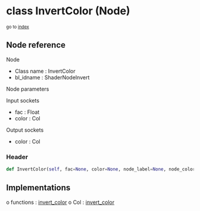 # class InvertColor (Node)

<sub>go to [index](/docs/index.md)</sub>

## Node reference

Node
 - Class name : InvertColor
 - bl_idname : ShaderNodeInvert

Node parameters

Input sockets
 - fac : Float
 - color : Col

Output sockets
 - color : Col

### Header

``` python
def InvertColor(self, fac=None, color=None, node_label=None, node_color=None):
```

## Implementations

o functions : [invert_color](/docs/Shader_classes/invert_color.md)
o Col : [invert_color](/docs/Shader_classes/Col.md#invert_color) 

